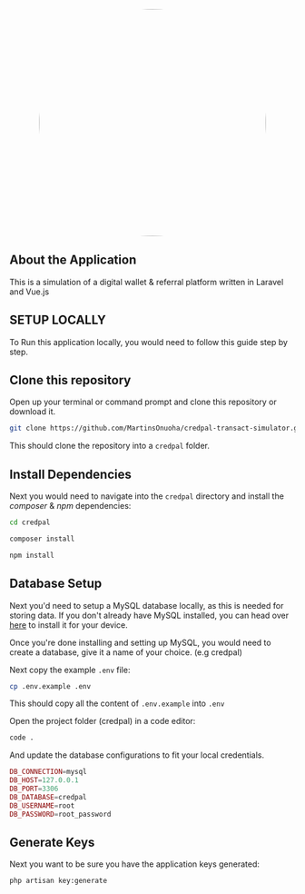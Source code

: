 <p align="center"><a href="https://laravel.com" target="_blank"><img src="https://visme.co/blog/wp-content/uploads/2017/08/40-Creative-Logo-Designs-to-Inspire-You-SlingShot.gif" style="border-radius: 50%" width="400"></a></p>

## About the Application

This is a simulation of a digital wallet & referral platform written in Laravel and Vue.js

## SETUP LOCALLY

To Run this application locally, you would need to follow this guide step by step.

## Clone this repository

Open up your terminal or command prompt and clone this repository or download it.

```bash
git clone https://github.com/MartinsOnuoha/credpal-transact-simulator.git credpal

```

This should clone the repository into a `credpal` folder.

## Install Dependencies

Next you would need to navigate into the `credpal` directory and install the *composer* & *npm* dependencies:

```bash
cd credpal
```

```bash
composer install
```

```bash
npm install
```

## Database Setup

Next you'd need to setup a MySQL database locally, as this is needed for storing data.
If you don't already have MySQL installed, you can head over [here](https://dev.mysql.com/downloads/installer/) to install it for your device.

Once you're done installing and setting up MySQL, you would need to create a database, give it a name of your choice. (e.g credpal)

Next copy the example `.env` file:

```bash
cp .env.example .env
```

This should copy all the content of `.env.example` into `.env`

Open the project folder (credpal) in a code editor:

```bash
code .
```

And update the database configurations to fit your local credentials.

```php
DB_CONNECTION=mysql
DB_HOST=127.0.0.1
DB_PORT=3306
DB_DATABASE=credpal
DB_USERNAME=root
DB_PASSWORD=root_password
```

## Generate Keys

Next you want to be sure you have the application keys generated:

```bash
php artisan key:generate
```
